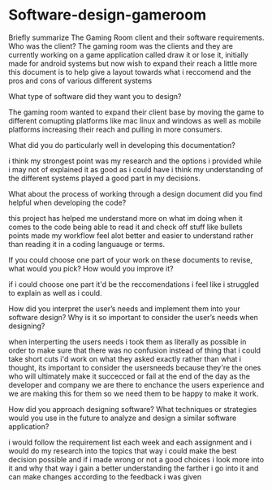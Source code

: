 # Software-design-gameroom

Briefly summarize The Gaming Room client and their software requirements. Who was the client?
The gaming room was the clients and they are currently working on a game application called draw it or lose it, initially made for android systems but now wish to expand their reach a little more this document is to help give a layout towards what i reccomend and the pros and cons of various different systems

What type of software did they want you to design?

The gaming room wanted to expand their client base by moving the game to different comupting platforms like mac linux and windows as well as mobile platforms increasing their reach and pulling in more consumers.

What did you do particularly well in developing this documentation?

i think my strongest point was my research and the options i provided while i may not of explained it as good as i could have i think my understanding of the different systems played a good part in my decisions.

What about the process of working through a design document did you find helpful when developing the code?

this project has helped me understand more on what im doing when it comes to the code being able to read it and check off stuff like bullets points made my workflow feel alot better and easier to understand rather than reading it in a coding languauge or terms.

If you could choose one part of your work on these documents to revise, what would you pick? How would you improve it?

if i could choose one part it'd be the reccomendations i feel like i struggled to explain as well as i could.

How did you interpret the user’s needs and implement them into your software design? Why is it so important to consider the user’s needs when designing?

when interperting the users needs i took them as literally as possible in order to make sure that there was no confusion instead of thing that i could take short cuts i'd work on what they asked exactly rather than what i thought, its important to consider the usersneeds because they're the ones who will ultimately make it succecced or fail at the end of the day as the developer and company we are there to enchance the users experience and we are making this for them so we need them to be happy to make it work.

How did you approach designing software? What techniques or strategies would you use in the future to analyze and design a similar software application?

i would follow the requirement list each week and each assignment and i would do my research into the topics that way i could make the best decision possible and if i made wrong or not a good choices i look more into it and why that way i gain a better understanding the farther i go into it and can make changes according to the feedback i was given
